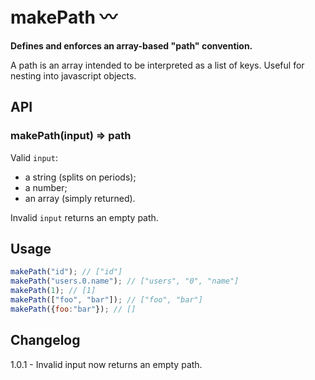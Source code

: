 # makePath :wavy_dash:

**Defines and enforces an array-based "path" convention.**

A path is an array intended to be interpreted as a list of keys. Useful for nesting into javascript objects.

## API
### makePath(input) => path
Valid `input`:
* a string (splits on periods);
* a number;
* an array (simply returned). 

Invalid `input` returns an empty path.

## Usage
```javascript
makePath("id"); // ["id"]
makePath("users.0.name"); // ["users", "0", "name"]
makePath(1); // [1]
makePath(["foo", "bar"]); // ["foo", "bar"]
makePath({foo:"bar"}); // []
```

## Changelog
1.0.1 - Invalid input now returns an empty path.